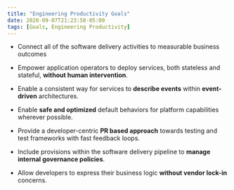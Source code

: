 ```yaml
---
title: "Engineering Productivity Goals"
date: 2020-09-07T21:23:58-05:00
tags: [Goals, Engineering Productivity]
---
```


* Connect all of the software delivery activities to measurable business outcomes

* Empower application operators to deploy services, both stateless and stateful, **without human intervention**.

* Enable a consistent way for services to **describe events** within **event-driven** architectures.

* Enable **safe and optimized** default behaviors for platform capabilities wherever possible.

* Provide a developer-centric **PR based approach** towards testing and test frameworks with fast feedback loops.

* Include provisions within the software delivery pipeline to **manage internal governance policies**.

* Allow developers to express their business logic **without vendor lock-in** concerns.